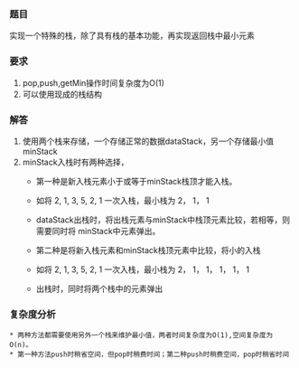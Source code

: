 ### 题目
实现一个特殊的栈，除了具有栈的基本功能，再实现返回栈中最小元素

### 要求
1. pop,push,getMin操作时间复杂度为O(1)
2. 可以使用现成的栈结构

### 解答
1. 使用两个栈来存储，一个存储正常的数据dataStack，另一个存储最小值minStack
2. minStack入栈时有两种选择，
    * 第一种是新入栈元素小于或等于minStack栈顶才能入栈。
    * 如将 2, 1, 3, 5, 2, 1 一次入栈，最小栈为 2， 1， 1
    * dataStack出栈时，将出栈元素与minStack中栈顶元素比较，若相等，则需要同时将
    minStack中元素弹出。

    * 第二种是将新入栈元素和minStack栈顶元素中比较，将小的入栈
    * 如将 2, 1, 3, 5, 2, 1 一次入栈，最小栈为 2， 1， 1， 1， 1， 1
    * 出栈时，同时将两个栈中的元素弹出


### 复杂度分析
    * 两种方法都需要使用另外一个栈来维护最小值，两者时间复杂度为O(1),空间复杂度为O(n)。
    * 第一种方法push时稍省空间，但pop时稍费时间；第二种push时稍费空间，pop时稍省时间